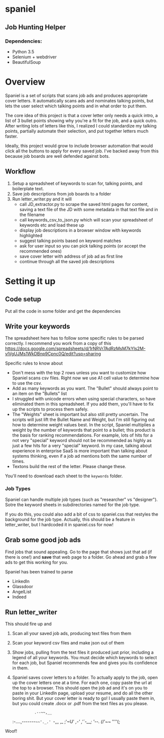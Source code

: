 # spaniel
## Job Hunting Helper

### Dependencies:
- Python 3.5
- Selenium + webdriver
- BeautifulSoup

# Overview
Spaniel is a set of scripts that scans job ads and produces appropriate cover letters. It automatically scans ads and nominates talking points, but lets the user select which talking points and in what order to put them.

The core idea of this project is that a cover letter only needs a quick intro, a list of 3 bullet points showing why you're a fit for the job, and a quick outro. After writing lots of letters like this, I realized I could standardize my talking points, partially automate their selection, and put together letters much faster.

Ideally, this project would grow to include browser automation that would click all the buttons to apply for every saved job. I've backed away from this because job boards are well defended against bots.

## Workflow

1. Setup a spreadsheet of keywords to scan for, talking points, and boilerplate text.
2. Save job descriptions from job boards to a folder
3. Run letter_writer.py and it will
    * call JD_extractor.py to scrape the saved html pages for content, saving a text file of the JD with some metadata in that text file and in the filename
    * call keywords_csv_to_json.py which will scan your spreadsheet of keywords etc and load these up
    * display job descriptions in a browser window with keywords highlighted
    * suggest talking points based on keyword matches
    * ask for user input so you can pick talking points (or accept the recommended ones)
    * save cover letter with address of job ad as first line
    * continue through all the saved job descriptions

# Setting it up
## Code setup
Put all the code in some folder and get the dependencies

## Write your keywords
The spreadsheet here has to follow some specific rules to be parsed correctly.
I recommend you work from a copy of this
https://docs.google.com/spreadsheets/d/1rNRVr7AdRzMsM7kYIs2M-vlVgUJMs1WkDBnp9Cpnc0Q/edit?usp=sharing

Specific rules to know about
* Don't mess with the top 2 rows unless you want to customize how Spaniel scans csv files. Right now we use A1 cell value to determine how to use the csv.
* Add as many keywords as you want. The "Bullet" should always point to an item on the "Bullets" list
* I struggled with unicode errors when using special characters, so have eliminated them in this spreadsheet. If you add them, you'll have to fix up the scripts to process them safely.
* The "Weights" sheet is important but also still pretty uncertain. The scripts will just lift the Bullet Name and Weight, but I'm still figuring out how to determine weight values best. In the script, Spaniel multiplies a weight by the number of keywords that point to a bullet; this product is the basis for ranking recommendations. For example, lots of hits for a not very "special" keyword should not be recommended as highly as just a few hits for a very "special" keyword. In my case, talking about experience in enterprise SaaS is more important than talking about systems thinking, even if a job ad mentions both the same number of times.
* Textons build the rest of the letter. Please change these.

You'll need to download each sheet to the `keywords` folder.

### Job Types
Spaniel can handle multiple job types (such as "researcher" vs "designer"). Sotre the keyword sheets in subdirectories named for the job type.

If you do this, you could also add a bit of css to spaniel.css that restyles the background for the job type. Actually, this should be a feature in letter_writer, but I hardcoded it in spaniel.css for now! 


## Grab some good job ads
Find jobs that sound appealing. Go to the page that shows just that ad (if there is one!) and **save** that web page to a folder. Go ahead and grab a few ads to get this working for you.

Spaniel has been trained to parse
* LinkedIn
* Glassdoor
* AngelList
* Indeed

## Run letter_writer
This should fire up and 
1. Scan all your saved job ads, producing text files from them
2. Scan your keyword csv files and make json out of them
3. Show jobs, pulling from the text files it produced just prior, including a legend of all your keywords. You must decide which keywords to select for each job, but Spaniel recommends few and gives you its confidence in them.
4. Spaniel saves cover letters to a folder. To actually apply to the job, open up the cover letters one at a time. For each one, copy paste the url at the top to a browser. This should open the job ad and it's on you to paste in your LinkedIn page, upload your resume, and do all the other boring shit. But your cover letter is ready to go! I usually paste them in, but you could create .docx or .pdf from the text files as you please.

                 .--~~,__
    :-....,-------`~~'._.'
     `-,,,  ,_      ;'~U'
      _,-' ,'`-__; '--.
     (_/'~~      ''''(;

Woof!